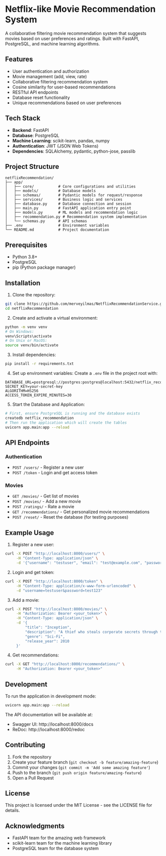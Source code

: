 # Netflix-like Movie Recommendation System

A collaborative filtering movie recommendation system that suggests movies based on user preferences and ratings. Built with FastAPI, PostgreSQL, and machine learning algorithms.

## Features

- User authentication and authorization
- Movie management (add, view, rate)
- Collaborative filtering recommendation system
- Cosine similarity for user-based recommendations
- RESTful API endpoints
- Database reset functionality
- Unique recommendations based on user preferences

## Tech Stack

- **Backend**: FastAPI
- **Database**: PostgreSQL
- **Machine Learning**: scikit-learn, pandas, numpy
- **Authentication**: JWT (JSON Web Tokens)
- **Dependencies**: SQLAlchemy, pydantic, python-jose, passlib

## Project Structure

```
netflixRecommendation/
├── app/
│   ├── core/           # Core configurations and utilities
│   ├── models/         # Database models
│   ├── schemas/        # Pydantic models for request/response
│   ├── services/       # Business logic and services
│   ├── database.py     # Database connection and session
│   ├── main.py         # FastAPI application entry point
│   ├── models.py       # ML models and recommendation logic
│   ├── recommendation.py # Recommendation system implementation
│   └── schemas.py      # API schemas
├── .env                # Environment variables
└── README.md           # Project documentation
```

## Prerequisites

- Python 3.8+
- PostgreSQL
- pip (Python package manager)

## Installation

1. Clone the repository:
```bash
git clone https://github.com/merveyilmas/NetflixRecommendationService.git
cd netflixRecommendation
```

2. Create and activate a virtual environment:
```bash
python -m venv venv
# On Windows:
venv\Scripts\activate
# On Unix or MacOS:
source venv/bin/activate
```

3. Install dependencies:
```bash
pip install -r requirements.txt
```

4. Set up environment variables:
Create a `.env` file in the project root with:
```env
DATABASE_URL=postgresql://postgres:postgres@localhost:5432/netflix_recommendation
SECRET_KEY=your-secret-key
ALGORITHM=HS256
ACCESS_TOKEN_EXPIRE_MINUTES=30
```

5. Start the Database and Application:
```bash
# First, ensure PostgreSQL is running and the database exists
createdb netflix_recommendation
# Then run the application which will create the tables
uvicorn app.main:app --reload
```

## API Endpoints

### Authentication
- `POST /users/` - Register a new user
- `POST /token` - Login and get access token

### Movies
- `GET /movies/` - Get list of movies
- `POST /movies/` - Add a new movie
- `POST /ratings/` - Rate a movie
- `GET /recommendations/` - Get personalized movie recommendations
- `POST /reset/` - Reset the database (for testing purposes)

## Example Usage

1. Register a new user:
```bash
curl -X POST "http://localhost:8000/users/" \
     -H "Content-Type: application/json" \
     -d '{"username": "testuser", "email": "test@example.com", "password": "test123"}'
```

2. Login and get token:
```bash
curl -X POST "http://localhost:8000/token" \
     -H "Content-Type: application/x-www-form-urlencoded" \
     -d "username=testuser&password=test123"
```

3. Add a movie:
```bash
curl -X POST "http://localhost:8000/movies/" \
     -H "Authorization: Bearer <your_token>" \
     -H "Content-Type: application/json" \
     -d '{
         "title": "Inception",
         "description": "A thief who steals corporate secrets through the use of dream-sharing technology",
         "genre": "Sci-Fi",
         "release_year": 2010
     }'
```

4. Get recommendations:
```bash
curl -X GET "http://localhost:8000/recommendations/" \
     -H "Authorization: Bearer <your_token>"
```

## Development

To run the application in development mode:
```bash
uvicorn app.main:app --reload
```

The API documentation will be available at:
- Swagger UI: http://localhost:8000/docs
- ReDoc: http://localhost:8000/redoc

## Contributing

1. Fork the repository
2. Create your feature branch (`git checkout -b feature/amazing-feature`)
3. Commit your changes (`git commit -m 'Add some amazing feature'`)
4. Push to the branch (`git push origin feature/amazing-feature`)
5. Open a Pull Request

## License

This project is licensed under the MIT License - see the LICENSE file for details.

## Acknowledgments

- FastAPI team for the amazing web framework
- scikit-learn team for the machine learning library
- PostgreSQL team for the database system 